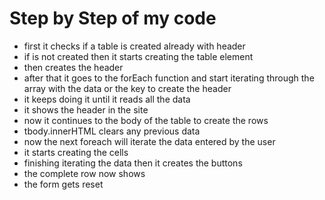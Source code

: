 # Step by Step of my code
- first it checks if a table is created already with header
- if is not created then it starts creating the table element
- then creates the header
- after that it goes to the forEach function and start iterating through the array with the data or the key to create the header
- it keeps doing it until it reads all the data
- it shows the header in the site
- now it continues to the body of the table to create the rows
- tbody.innerHTML clears any previous data
- now the next foreach will iterate the data entered by the user
- it starts creating the cells
- finishing iterating the data then it creates the buttons
- the complete row now shows
- the form gets reset

